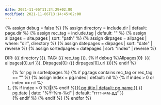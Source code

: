 ```yaml
---
date: 2021-11-06T11:24:29+02:00
modified: 2021-11-06T13:14:45+02:00
---
```


{% assign debug = false %}
{% assign directory = include.dir | default: page.dir %}
{% assign rec_tag = include.tag | default: "" %}
{% assign allpages = site.pages | sort: "path" %}
{% assign dirpages = allpages | where: "dir",  directory %}
{% assign datepages = dirpages | sort: "date" | reverse %}
{% assign sortedpages = datepages | sort: "index" | reverse %}



DIR: ({{ directory }}). TAG: ({{ rec_tag }}). 
{% if debug %}Allpages[0]: ({{ allpages[0].url }}). Dirpages[0]: ({{ dirpages[0].url }}){% endif %}


<ol reversed id="navigation">
{% for pg in sortedpages %}
{% if pg.tags contains rec_tag or rec_tag == "" %}
{% assign index = pg.index | default: nil %}
{% if index > 0 or index == nil %}
<li>{% if index > 0 %}📌{% endif %}<a href="{{ pg.url | prepend: site.baseurl }}">{{ pg.title | default: pg.name }}</a> 
<time class="shaded">{{ pg.date | date: "%Y-%m-%d" | default: "гггг-мм-дд" }}</time></li>
{% endif %}
{% endif %}
{% endfor %}
</ol>
